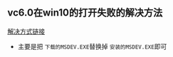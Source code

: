 ## vc6.0在win10的打开失败的解决方法 
[解决方式链接](https://jingyan.baidu.com/article/851fbc37a99e043e1f15aba7.html)
* 主要是把 `下载的MSDEV.EXE`替换掉 `安装的MSDEV.EXE`即可